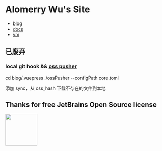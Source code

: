 # Alomerry Wu's Site

- [blog](./blog/README.md)
- [docs](./docs/README.md)
- [vm](./vm/README.md)

## 已废弃

### local git hook && [oss pusher](https://github.com/alomerry/go-tools)

cd blog/.vuepress
./ossPusher --configPath core.toml

添加 sync，从 oss_hash 下载不存在的文件到本地

## Thanks for free JetBrains Open Source license

<a href="https://www.jetbrains.com/?from=alomerry/blog" target="_blank">
  <img 
    src="https://user-images.githubusercontent.com/1787798/69898077-4f4e3d00-138f-11ea-81f9-96fb7c49da89.png" 
    height="100"
  />
</a>
